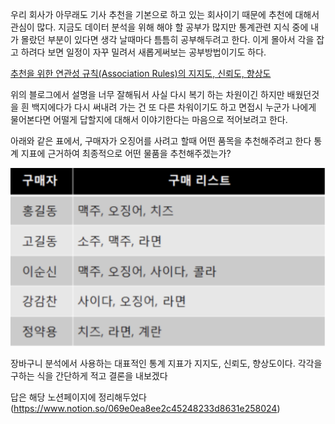 우리 회사가 아무래도 기사 추천을 기본으로 하고 있는 회사이기 때문에 추천에 대해서 관심이 많다. 지금도 데이터 분석을 위해 해야 할 공부가 많지만 통계관련 지식 중에 내가 몰랐던 부분이 있다면 생각 날때마다 틈틈히 공부해두려고 한다. 이게 몰아서 각을 잡고 하려다 보면 일정이 자꾸 밀려서 새롭게써보는 공부방법이기도 하다.

[추천을 위한 연관성 규칙(Association Rules)의 지지도, 신뢰도, 향상도](https://needjarvis.tistory.com/59)

위의 블로그에서 설명을 너무 잘해둬서 사실 다시 복기 하는 차원이긴 하지만 배웠던것을 흰 백지에다가 다시 써내려 가는 건 또 다른 차워이기도 하고 면접시 누군가 나에게 물어본다면 어떨게 답할지에 대해서 이야기한다는 마음으로 적어보려고 한다.

아래와 같은 표에서, 구매자가 오징어를 사려고 할때 어떤 품목을 추천해주려고 한다 통계 지표에 근거하여 최종적으로 어떤 물품을 추천해주겠는가?

![통계_1.png](https://github.com/luna-chae/TIL/blob/main/question1_stats.png)

장바구니 분석에서 사용하는 대표적인 통계 지표가 지지도, 신뢰도, 향상도이다. 각각을 구하는 식을 간단하게 적고 결론을 내보겠다

답은 해당 노션페이지에 정리해두었다 (https://www.notion.so/069e0ea8ee2c45248233d8631e258024)

